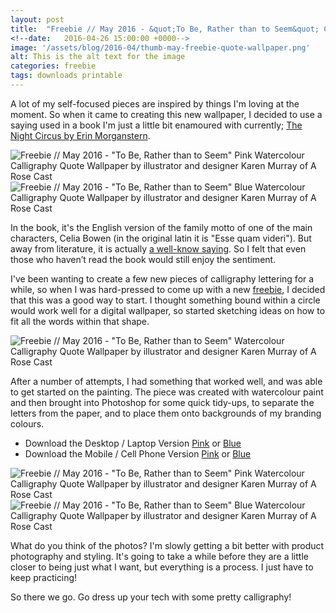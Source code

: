 ```yaml
---
layout: post
title:  "Freebie // May 2016 - &quot;To Be, Rather than to Seem&quot; Calligraphy Quote Wallpaper"
<!--date:   2016-04-26 15:00:00 +0000-->
image: '/assets/blog/2016-04/thumb-may-freebie-quote-wallpaper.png'
alt: This is the alt text for the image
categories: freebie
tags: downloads printable
---
```


<p class="intro">A lot of my self-focused pieces are inspired by things I'm loving at the moment. So when it came to creating this new wallpaper, I decided to use a saying used in a book I'm just a little bit enamoured with currently; <a href="https://www.goodreads.com/book/show/9361589-the-night-circus" title="The Night Circus by Erin Morganstern on Goodreads">The Night Circus by Erin Morganstern</a>.</p>

<div class="row">
	<div class="col-md-6">
		<img src="/assets/blog/2016-04/may-freebie-quote-wallpaper-pink.png" alt="Freebie // May 2016 - &quot;To Be, Rather than to Seem&quot; Pink Watercolour Calligraphy Quote Wallpaper by illustrator and designer Karen Murray of A Rose Cast" title="Freebie // May 2016 - &quot;To Be, Rather than to Seem&quot; Pink Watercolour Calligraphy Quote Wallpaper by @arosecast">
	</div>
	<div class="col-md-6">
		<img src="/assets/blog/2016-04/may-freebie-quote-wallpaper-blue.png" alt="Freebie // May 2016 - &quot;To Be, Rather than to Seem&quot; Blue Watercolour Calligraphy Quote Wallpaper by illustrator and designer Karen Murray of A Rose Cast" title="Freebie // May 2016 - &quot;To Be, Rather than to Seem&quot; Blue Watercolour Calligraphy Quote Wallpaper by @arosecast">
	</div>
</div>

In the book, it's the English version of the family motto of one of the main characters, Celia Bowen (in the original latin it is &quot;Esse quam videri&quot;). But away from literature, it is actually [a well-know saying](https://en.wikipedia.org/wiki/Esse_quam_videri "More about the saying, Esse quam videri"). So I felt that even those who haven’t read the book would still enjoy the sentiment.

I've been wanting to create a few new pieces of calligraphy lettering for a while, so when I was hard-pressed to come up with a new [freebie](/category/freebie/ "See all of my freebies"), I decided that this was a good way to start. I thought something bound within a circle would work well for a digital wallpaper, so started sketching ideas on how to fit all the words within that shape.

![Freebie // May 2016 - &quot;To Be, Rather than to Seem&quot; Watercolour Calligraphy Quote Wallpaper by illustrator and designer Karen Murray of A Rose Cast](/assets/blog/2016-04/may-freebie-quote-wallpaper-01.jpg "Freebie // May 2016 - &quot;To Be, Rather than to Seem&quot; Watercolour Calligraphy Quote Wallpaper by @arosecast")

After a number of attempts, I had something that worked well, and was able to get started on the painting. The piece was created with watercolour paint and then brought into Photoshop for some quick tidy-ups, to separate the letters from the paper, and to place them onto backgrounds of my branding colours.

+ Download the Desktop / Laptop Version [Pink](/assets/blog/2016-04/may-wallpaper-desktop-laptop-pink.jpg) or [Blue](/assets/blog/2016-04/may-wallpaper-desktop-laptop-blue.jpg)
+ Download the Mobile / Cell Phone Version [Pink](/assets/blog/2016-04/may-wallpaper-mobile-phone-pink.jpg) or [Blue](/assets/blog/2016-04/may-wallpaper-mobile-phone-blue.jpg)

<div class="row">
	<div class="col-md-6">
		<img src="/assets/blog/2016-04/may-freebie-quote-wallpaper-02.jpg" alt="Freebie // May 2016 - &quot;To Be, Rather than to Seem&quot; Pink Watercolour Calligraphy Quote Wallpaper by illustrator and designer Karen Murray of A Rose Cast" title="Freebie // May 2016 - &quot;To Be, Rather than to Seem&quot; Pink Watercolour Calligraphy Quote Wallpaper by @arosecast">
	</div>
	<div class="col-md-6">
		<img src="/assets/blog/2016-04/may-freebie-quote-wallpaper-03.jpg" alt="Freebie // May 2016 - &quot;To Be, Rather than to Seem&quot; Blue Watercolour Calligraphy Quote Wallpaper by illustrator and designer Karen Murray of A Rose Cast" title="Freebie // May 2016 - &quot;To Be, Rather than to Seem&quot; Blue Watercolour Calligraphy Quote Wallpaper by @arosecast">
	</div>
</div>

What do you think of the photos? I'm slowly getting a bit better with product photography and styling. It's going to take a while before they are a little closer to being just what I want, but everything is a process. I just have to keep practicing!

So there we go. Go dress up your tech with some pretty calligraphy!